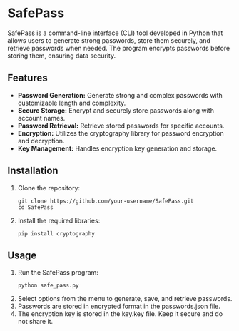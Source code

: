 # SafePass

SafePass is a command-line interface (CLI) tool developed in Python that allows users to generate strong passwords, store them securely, and retrieve passwords when needed. The program encrypts passwords before storing them, ensuring data security.

## Features

- **Password Generation:** Generate strong and complex passwords with customizable length and complexity.
- **Secure Storage:** Encrypt and securely store passwords along with account names.
- **Password Retrieval:** Retrieve stored passwords for specific accounts.
- **Encryption:** Utilizes the cryptography library for password encryption and decryption.
- **Key Management:** Handles encryption key generation and storage.

## Installation

1. Clone the repository:
   ```shell
   git clone https://github.com/your-username/SafePass.git
   cd SafePass
   ```
2. Install the required libraries:
   ```shell
   pip install cryptography
   ```

## Usage

1. Run the SafePass program:
   ```shell
   python safe_pass.py
   ```
3. Select options from the menu to generate, save, and retrieve passwords.
4. Passwords are stored in encrypted format in the passwords.json file.
5. The encryption key is stored in the key.key file. Keep it secure and do not share it.
